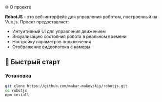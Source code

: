 🌐 О проекте

**RobotJS** - это веб-интерфейс для управления роботом, построенный на Vue.js. Проект предоставляет:

- Интуитивный UI для управления движением
- Визуализацию состояния робота в реальном времени
- Настройку параметров подключения
- Отображение видеопотока с камеры

## 🚀 Быстрый старт

### Установка
```bash
git clone https://github.com/makar-makovskiy/robotjs.git
cd robotjs
npm install

